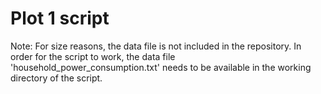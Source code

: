 # Plot 1 script

Note:
For size reasons, the data file is not included in the repository.
In order for the script to work, the data file
'household_power_consumption.txt' needs to be available
in the working directory of the script.
